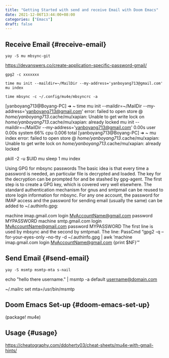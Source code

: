 ```yaml
---
title: "Getting Started with send and receive Email with Doom Emacs"
date: 2021-12-06T13:44:00+08:00
categories: ["Emacs"]
draft: false
---
```


## Receive Email {#receive-email}

```console
yay -S mu mbsync-git
```

<https://devanswers.co/create-application-specific-password-gmail/>

```console
gpg2 -c xxxxxxx
```

```console
time mu init --maildir=~/MailDir --my-address='yanboyang713@gmail.com'
mu index

time mbsync -c ~/.config/mu4e/mbsyncrc -a
```

[yanboyang713@Boyang-PC] ➜ ~ time mu init --maildir=~/MailDir --my-address='yanboyang713@gmail.com'
error: failed to open store @ _home/yanboyang713_.cache/mu/xapian: Unable to get write lock on _home/yanboyang713_.cache/mu/xapian: already locked
mu init --maildir=~/MailDir --my-address='yanboyang713@gmail.com'  0.00s user 0.00s system 66% cpu 0.006 total
[yanboyang713@Boyang-PC] ➜ ~ mu index
error: failed to open store @ _home/yanboyang713_.cache/mu/xapian: Unable to get write lock on _home/yanboyang713_.cache/mu/xapian: already locked

pkill -2 -u $UID mu
sleep 1
mu index

Using GPG for mbsync passwords
The basic idea is that every time a password is needed, an particular file is decrypted and loaded. The key for the decryption can be prompted for and be stashed by gpg-agent. The first step is to create a GPG key, which is covered very well elsewhere. The standard authentication mechanism for gnus and smtpmail can be reused to store login information for mbsync. For any one account, the password for IMAP access and the password for sending email (usually the same) can be added to ~/.authinfo.gpg:

machine imap.gmail.com login MyAccountName@gmail.com password MYPASSWORD machine smtp.gmail.com login MyAccountName@gmail.com password MYPASSWORD The first line is used by mbsync and the second by smtpmail. The line: PassCmd “gpg2 -q –for-your-eyes-only –no-tty -d ~/.authinfo.gpg | awk ’machine imap.gmail.com login MyAccountName@gmail.com {print $NF}’”


## Send Email {#send-email}

```console
yay -S msmtp msmtp-mta s-nail
```

echo "hello there username." | msmtp -a default username@domain.com

~/.mailrc
set mta=/usr/bin/msmtp


## Doom Emacs Set-up {#doom-emacs-set-up}

(package! mu4e)


## Usage {#usage}

<https://cheatography.com/ddoherty03/cheat-sheets/mu4e-with-gmail-hints/>
